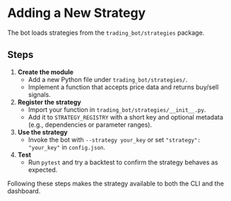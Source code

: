 # Adding a New Strategy

The bot loads strategies from the `trading_bot/strategies` package.

## Steps

1. **Create the module**
   - Add a new Python file under `trading_bot/strategies/`.
   - Implement a function that accepts price data and returns buy/sell signals.
2. **Register the strategy**
   - Import your function in `trading_bot/strategies/__init__.py`.
   - Add it to `STRATEGY_REGISTRY` with a short key and optional metadata (e.g., dependencies or parameter ranges).
3. **Use the strategy**
   - Invoke the bot with `--strategy your_key` or set `"strategy": "your_key"` in `config.json`.
4. **Test**
   - Run `pytest` and try a backtest to confirm the strategy behaves as expected.

Following these steps makes the strategy available to both the CLI and the dashboard.
